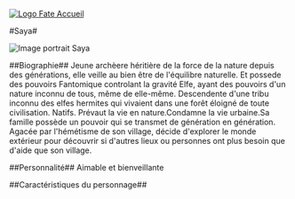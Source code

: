 [![Logo Fate Accueil](../ressources/img/power_fate.png)](/index.html)

#Saya#

![Image portrait Saya](../ressources/img/saya.jpg)

##Biographie##
 Jeune archèere héritière de la force de la nature depuis des générations, elle veille au bien être de l'équilibre naturelle. Et possede des pouvoirs Fantomique controlant la gravité
 Elfe, ayant des pouvoirs d'un nature inconnu de tous, même de elle-même. Descendente d'une tribu inconnu des elfes hermites qui vivaient dans une forêt éloigné de toute civilisation. Natifs. Prévaut la vie en nature.Condamne la vie urbaine.Sa famille possède un pouvoir qui se transmet de génération en génération. Agacée par l'hémétisme de son village, décide d'explorer le monde extérieur pour découvrir si d'autres lieux ou personnes ont plus besoin que d'aide que son village.

##Personnalité##
 Aimable et bienveillante

##Caractéristiques du personnage##